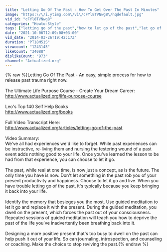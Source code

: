 ```yaml
---
title: "Letting Go Of The Past - How To Get Over The Past In Minutes"
image: "https:\/\/i.ytimg.com\/vi\/cFYl8TVNwg8\/hqdefault.jpg"
vid_id: "cFYl8TVNwg8"
categories: "Howto-Style"
tags: ["letting go of the past","how to let go of the past","let go of past"]
date: "2021-10-06T12:09:08+03:00"
vid_date: "2014-03-26T19:42:17Z"
duration: "PT18M51S"
viewcount: "1243145"
likeCount: "34088"
dislikeCount: "973"
channel: "Actualized.org"
---
```

{% raw %}Letting Go Of The Past - An easy, simple process for how to release past trauma right now.<br /><br />The Ultimate Life Purpose Course - Create Your Dream Career:<br /><a rel="nofollow" target="blank" href="http://www.actualized.org/life-purpose-course">http://www.actualized.org/life-purpose-course</a><br /><br />Leo's Top 140 Self Help Books<br /><a rel="nofollow" target="blank" href="http://www.actualized.org/books">http://www.actualized.org/books</a><br /><br />Full Video Transcript Here:<br /><a rel="nofollow" target="blank" href="http://www.actualized.org/articles/letting-go-of-the-past">http://www.actualized.org/articles/letting-go-of-the-past</a><br /><br />Video Summary:<br />We've all had experiences we'd like to forget. While past experiences can be instructive, re-living them and nursing the festering wound of a past event adds nothing good to your life. Once you've learned the lesson to be had from that experience, you can choose to let it go. <br /><br />The past, while real at one time, is now just a concept, as is the future. The only time you have is now. Don't let something in the past rob you of your present productivity and happiness. Choose to let it go and live. When you have trouble letting go of the past, it's typically because you keep bringing it back into your life. <br /><br />Identify the memory that besieges you the most. Use guided meditation to let it go and replace it with the present. During the guided meditation, you dwell on the present, which forces the past out of your consciousness. Repeated sessions of guided meditation will teach you how to deprive the past of the life you've inadvertently been breathing back into it. <br /><br />Designing a more positive present that's too busy to dwell on the past can help push it out of your life. So can journaling, introspection, and counseling or coaching. Make the choice to stop reviving the past.{% endraw %}
